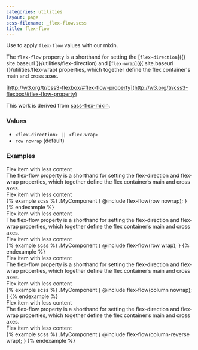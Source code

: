 ```yaml
---
categories: utilities
layout: page
scss-filename: _flex-flow.scss
title: flex-flow
---
```

Use to apply `flex-flow` values with our mixin.

The `flex-flow` property is a shorthand for setting the [`flex-direction`]({{ site.baseurl }}/utilities/flex-direction) and [`flex-wrap`]({{ site.baseurl }}/utilities/flex-wrap) properties, which together define the flex container's main and cross axes.

[http://w3.org/tr/css3-flexbox/#flex-flow-property](http://w3.org/tr/css3-flexbox/#flex-flow-property)

This work is derived from [sass-flex-mixin](https://github.com/mastastealth/sass-flex-mixin).

### Values
* `<flex-direction> || <flex-wrap>`
* `row nowrap` (default)

### Examples
<div class="DocsExample DocsExample--renderHidden">
  <div class="DocsExample-preview DocsExample-preview--flex-flow DocsExample-preview--flex-flow1">
    <div class="DocsExample-preview-child">
      <div class="DocsExampleFlexContainer">
        <div class="background-color--gray-15">Flex item with less content</div>
        <div class="background-color--gray-13">The flex-flow property is a shorthand for setting the flex-direction and flex-wrap properties, which together define the flex container’s main and cross axes.</div>
        <div class="background-color--gray-12">Flex item with less content</div>
      </div>
    </div>
  </div>
{% example scss %}
.MyComponent {
  @include flex-flow(row nowrap);
}
{% endexample %}
</div>

<div class="DocsExample DocsExample--renderHidden">
  <div class="DocsExample-preview DocsExample-preview--flex-flow DocsExample-preview--flex-flow2">
    <div class="DocsExample-preview-child">
      <div class="DocsExampleFlexContainer">
        <div class="background-color--gray-15">Flex item with less content</div>
        <div class="background-color--gray-13">The flex-flow property is a shorthand for setting the flex-direction and flex-wrap properties, which together define the flex container’s main and cross axes.</div>
        <div class="background-color--gray-12">Flex item with less content</div>
      </div>
    </div>
  </div>
{% example scss %}
.MyComponent {
  @include flex-flow(row wrap);
}
{% endexample %}
</div>

<div class="DocsExample DocsExample--renderHidden">
  <div class="DocsExample-preview DocsExample-preview--flex-flow DocsExample-preview--flex-flow3">
    <div class="DocsExample-preview-child">
      <div class="DocsExampleFlexContainer">
        <div class="background-color--gray-15">Flex item with less content</div>
        <div class="background-color--gray-13">The flex-flow property is a shorthand for setting the flex-direction and flex-wrap properties, which together define the flex container’s main and cross axes.</div>
        <div class="background-color--gray-12">Flex item with less content</div>
      </div>
    </div>
  </div>
{% example scss %}
.MyComponent {
  @include flex-flow(column nowrap);
}
{% endexample %}
</div>

<div class="DocsExample DocsExample--renderHidden">
  <div class="DocsExample-preview DocsExample-preview--flex-flow DocsExample-preview--flex-flow4">
    <div class="DocsExample-preview-child">
      <div class="DocsExampleFlexContainer">
        <div class="background-color--gray-15">Flex item with less content</div>
        <div class="background-color--gray-13">The flex-flow property is a shorthand for setting the flex-direction and flex-wrap properties, which together define the flex container’s main and cross axes.</div>
        <div class="background-color--gray-12">Flex item with less content</div>
      </div>
    </div>
  </div>
{% example scss %}
.MyComponent {
  @include flex-flow(column-reverse wrap);
}
{% endexample %}
</div>
